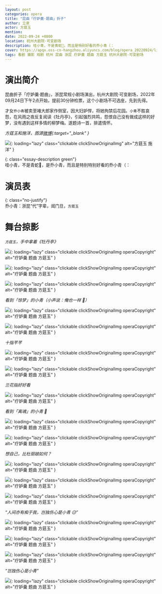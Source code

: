 ```yaml
---
layout: post
categories: opera
title: "昆曲「疗妒羹·题曲」折子"
author: 立泉
actor: 方莛玉
mention: 
date: 2022-09-24 +0800
location: 杭州大剧院·可变剧场
description: 哇小青，不是青蛇🐍，而且是特别好看的乔小青（：
cover: https://apqx.oss-cn-hangzhou.aliyuncs.com/blog/opera_20220924/liaodugeng_tiqv/DSC02956_thumb.jpg
tags: 看剧 摄影 戏剧 杭州 昆曲 浙昆 疗妒羹 题曲 方莛玉 杭州大剧院·可变剧场
---
```


# 演出简介

昆曲折子「疗妒羹·题曲」，浙昆常规小剧场演出，杭州大剧院·可变剧场，2022年09月24日下午2点开始，提前30分钟检票，这个小剧场不可选座，先到先得。

才女`乔小青`被卖至褚大郎家作侧室，因大妇妒悍，将她拘禁后花园。`小青`不胜哀怨，在风雨之夜反复阅读《牡丹亭》，引起强烈共鸣，怨恨自己没有做成这样的好梦，没有遇到这样多情的柳梦梅。遂题诗一首，排遣情怀。

*方莛玉和施洋，图源[微博](https://m.weibo.cn/5977928377/4708591863597812){:target="_blank" }*

![](https://apqx.oss-cn-hangzhou.aliyuncs.com/blog/opera_20220924/liaodugeng_tiqv/IMG00000_thumb.jpg){: loading="lazy" class="clickable clickShowOriginalImg" alt="方莛玉 施洋" }

{: class="essay-description green"}  
哇小青，不是青蛇🐍，是乔小青，而且是特别特别好看的乔小青（：

# 演员表

{: class="no-justify"}  
乔小青：浙昆“代”字辈，闺门旦，`方莛玉`  

# 舞台掠影

*`方莛玉`，手中拿着《牡丹亭》*

![](https://apqx.oss-cn-hangzhou.aliyuncs.com/blog/opera_20220924/liaodugeng_tiqv/DSC02897_thumb.jpg){: loading="lazy" class="clickable clickShowOriginalImg operaCopyright" alt="疗妒羹 题曲 方莛玉" }

![](https://apqx.oss-cn-hangzhou.aliyuncs.com/blog/opera_20220924/liaodugeng_tiqv/DSC02904_thumb.jpg){: loading="lazy" class="clickable clickShowOriginalImg operaCopyright" alt="疗妒羹 题曲 方莛玉" }

![](https://apqx.oss-cn-hangzhou.aliyuncs.com/blog/opera_20220924/liaodugeng_tiqv/DSC02909_thumb.jpg){: loading="lazy" class="clickable clickShowOriginalImg operaCopyright" alt="疗妒羹 题曲 方莛玉" }

*看到「惊梦」的小青（小声说：俺也一样 🤫）*

![](https://apqx.oss-cn-hangzhou.aliyuncs.com/blog/opera_20220924/liaodugeng_tiqv/DSC02917_thumb.jpg){: loading="lazy" class="clickable clickShowOriginalImg operaCopyright" alt="疗妒羹 题曲 方莛玉" }

![](https://apqx.oss-cn-hangzhou.aliyuncs.com/blog/opera_20220924/liaodugeng_tiqv/DSC02985_thumb.jpg){: loading="lazy" class="clickable clickShowOriginalImg operaCopyright" alt="疗妒羹 题曲 方莛玉" }

*十指芊芊*

![](https://apqx.oss-cn-hangzhou.aliyuncs.com/blog/opera_20220924/liaodugeng_tiqv/DSC02946.jpg){: loading="lazy" class="clickable clickShowOriginalImg operaCopyright" alt="疗妒羹 题曲 方莛玉" }

![](https://apqx.oss-cn-hangzhou.aliyuncs.com/blog/opera_20220924/liaodugeng_tiqv/DSC02941_thumb.jpg){: loading="lazy" class="clickable clickShowOriginalImg operaCopyright" alt="疗妒羹 题曲 方莛玉" }

*兰花指好好看*

![](https://apqx.oss-cn-hangzhou.aliyuncs.com/blog/opera_20220924/liaodugeng_tiqv/DSC02948.jpg){: loading="lazy" class="clickable clickShowOriginalImg operaCopyright" alt="疗妒羹 题曲 方莛玉" }

*看到「离魂」的小青 🙁*

![](https://apqx.oss-cn-hangzhou.aliyuncs.com/blog/opera_20220924/liaodugeng_tiqv/DSC02954_thumb.jpg){: loading="lazy" class="clickable clickShowOriginalImg operaCopyright" alt="疗妒羹 题曲 方莛玉" }

![](https://apqx.oss-cn-hangzhou.aliyuncs.com/blog/opera_20220924/liaodugeng_tiqv/DSC02955_thumb.jpg){: loading="lazy" class="clickable clickShowOriginalImg operaCopyright" alt="疗妒羹 题曲 方莛玉" }

*想自己，比杜丽娘如何？*

![](https://apqx.oss-cn-hangzhou.aliyuncs.com/blog/opera_20220924/liaodugeng_tiqv/DSC02956_thumb.jpg){: loading="lazy" class="clickable clickShowOriginalImg operaCopyright" alt="疗妒羹 题曲 方莛玉" }

![](https://apqx.oss-cn-hangzhou.aliyuncs.com/blog/opera_20220924/liaodugeng_tiqv/DSC02962_thumb.jpg){: loading="lazy" class="clickable clickShowOriginalImg operaCopyright" alt="疗妒羹 题曲 方莛玉" }

![](https://apqx.oss-cn-hangzhou.aliyuncs.com/blog/opera_20220924/liaodugeng_tiqv/DSC02965_thumb.jpg){: loading="lazy" class="clickable clickShowOriginalImg operaCopyright" alt="疗妒羹 题曲 方莛玉" }

*“人间亦有痴于我，岂独伤心是小青 😥”*

![](https://apqx.oss-cn-hangzhou.aliyuncs.com/blog/opera_20220924/liaodugeng_tiqv/DSC03047_thumb.jpg){: loading="lazy" class="clickable clickShowOriginalImg operaCopyright" alt="疗妒羹 题曲 方莛玉" }

![](https://apqx.oss-cn-hangzhou.aliyuncs.com/blog/opera_20220924/liaodugeng_tiqv/DSC03052_thumb.jpg){: loading="lazy" class="clickable clickShowOriginalImg operaCopyright" alt="疗妒羹 题曲 方莛玉" }

![](https://apqx.oss-cn-hangzhou.aliyuncs.com/blog/opera_20220924/liaodugeng_tiqv/DSC03054_thumb.jpg){: loading="lazy" class="clickable clickShowOriginalImg operaCopyright" alt="疗妒羹 题曲 方莛玉" }

*“岂独伤心是小青”*

![](https://apqx.oss-cn-hangzhou.aliyuncs.com/blog/opera_20220924/liaodugeng_tiqv/DSC03068_thumb.jpg){: loading="lazy" class="clickable clickShowOriginalImg operaCopyright" alt="疗妒羹 题曲 方莛玉" }


